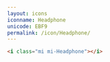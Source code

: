 ```yaml
---
layout: icons
iconname: Headphone
unicode: EBF9
permalink: /icon/Headphone/
---
```


``` html
<i class="mi mi-Headphone"></i>
```
